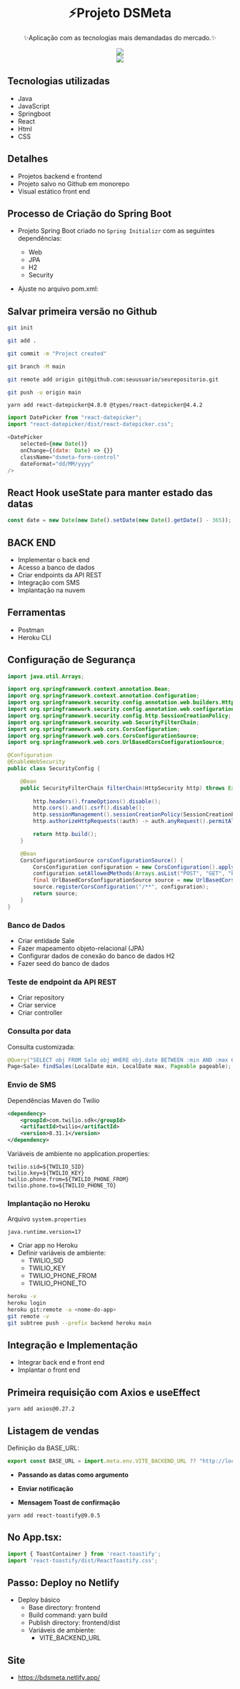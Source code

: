 <h1 align="center">
 ⚡Projeto DSMeta
</h1>

<p align="center">
  ✨Aplicação com as tecnologias mais demandadas do mercado.✨
</p>

<div align="center">
<img src="https://user-images.githubusercontent.com/72041260/179550925-b0f69988-beec-4345-9c7c-8230727f8e53.gif" />
</div>

<div align="center">
<img src="https://user-images.githubusercontent.com/72041260/179551581-407d04c7-17ab-4993-ac6f-318a37d9b026.gif" />
</div>

## Tecnologias utilizadas
- Java 
- JavaScript 
- Springboot 
- React 
- Html 
- CSS 

## Detalhes
- Projetos backend e frontend
- Projeto salvo no Github em monorepo
- Visual estático front end



## Processo de Criação do Spring Boot

- Projeto Spring Boot criado  no `Spring Initializr` com as seguintes dependências:
  - Web
  - JPA
  - H2
  - Security

- Ajuste no arquivo pom.xml:


## Salvar primeira versão no Github


```bash
git init

git add .

git commit -m "Project created"

git branch -M main

git remote add origin git@github.com:seuusuario/seurepositorio.git

git push -u origin main
```


```
yarn add react-datepicker@4.8.0 @types/react-datepicker@4.4.2
```

```javascript
import DatePicker from "react-datepicker";
import "react-datepicker/dist/react-datepicker.css";
```

```javascript
<DatePicker
    selected={new Date()}
    onChange={(date: Date) => {}}
    className="dsmeta-form-control"
    dateFormat="dd/MM/yyyy"
/>
```

## React Hook useState para manter estado das datas


```javascript
const date = new Date(new Date().setDate(new Date().getDate() - 365));
```

## BACK END
- Implementar o back end
- Acesso a banco de dados
- Criar endpoints da API REST
- Integração com SMS
- Implantação na nuvem


## Ferramentas

- Postman 
- Heroku CLI 

## Configuração de Segurança

```java
import java.util.Arrays;

import org.springframework.context.annotation.Bean;
import org.springframework.context.annotation.Configuration;
import org.springframework.security.config.annotation.web.builders.HttpSecurity;
import org.springframework.security.config.annotation.web.configuration.EnableWebSecurity;
import org.springframework.security.config.http.SessionCreationPolicy;
import org.springframework.security.web.SecurityFilterChain;
import org.springframework.web.cors.CorsConfiguration;
import org.springframework.web.cors.CorsConfigurationSource;
import org.springframework.web.cors.UrlBasedCorsConfigurationSource;

@Configuration
@EnableWebSecurity
public class SecurityConfig {

	@Bean
	public SecurityFilterChain filterChain(HttpSecurity http) throws Exception {
		
		http.headers().frameOptions().disable();
		http.cors().and().csrf().disable();
		http.sessionManagement().sessionCreationPolicy(SessionCreationPolicy.STATELESS);
		http.authorizeHttpRequests((auth) -> auth.anyRequest().permitAll());

		return http.build();
	}

	@Bean
	CorsConfigurationSource corsConfigurationSource() {
		CorsConfiguration configuration = new CorsConfiguration().applyPermitDefaultValues();
		configuration.setAllowedMethods(Arrays.asList("POST", "GET", "PUT", "DELETE", "OPTIONS"));
		final UrlBasedCorsConfigurationSource source = new UrlBasedCorsConfigurationSource();
		source.registerCorsConfiguration("/**", configuration);
		return source;
	}
}
```

### Banco de Dados

- Criar entidade Sale
- Fazer mapeamento objeto-relacional (JPA)
- Configurar dados de conexão do banco de dados H2
- Fazer seed do banco de dados

### Teste de endpoint da API REST

- Criar repository
- Criar service
- Criar controller

### Consulta por data

Consulta customizada:

```java
@Query("SELECT obj FROM Sale obj WHERE obj.date BETWEEN :min AND :max ORDER BY obj.amount DESC")
Page<Sale> findSales(LocalDate min, LocalDate max, Pageable pageable);
```

### Envio de SMS

Dependências Maven do Twilio
```xml
<dependency>
	<groupId>com.twilio.sdk</groupId>
	<artifactId>twilio</artifactId>
	<version>8.31.1</version>
</dependency>
```

Variáveis de ambiente no application.properties:
```
twilio.sid=${TWILIO_SID}
twilio.key=${TWILIO_KEY}
twilio.phone.from=${TWILIO_PHONE_FROM}
twilio.phone.to=${TWILIO_PHONE_TO}
```

### Implantação no Heroku

Arquivo `system.properties`
```
java.runtime.version=17
```

- Criar app no Heroku
- Definir variáveis de ambiente:
  - TWILIO_SID
  - TWILIO_KEY
  - TWILIO_PHONE_FROM
  - TWILIO_PHONE_TO

```bash
heroku -v
heroku login
heroku git:remote -a <nome-do-app>
git remote -v
git subtree push --prefix backend heroku main
```

## Integração e Implementação
- Integrar back end e front end
- Implantar o front end


## Primeira requisição com Axios e useEffect

```
yarn add axios@0.27.2
```

## Listagem de vendas

Definição da BASE_URL:

```javascript
export const BASE_URL = import.meta.env.VITE_BACKEND_URL ?? "http://localhost:8080";
```


- **Passando as datas como argumento**

- **Enviar notificação**

- **Mensagem Toast de confirmação**


```
yarn add react-toastify@9.0.5
```

## No App.tsx:
```javascript
import { ToastContainer } from 'react-toastify';
import 'react-toastify/dist/ReactToastify.css';
```


## Passo: Deploy no Netlify


- Deploy básico
  - Base directory: frontend
  - Build command: yarn build
  - Publish directory: frontend/dist
  - Variáveis de ambiente:
    - VITE_BACKEND_URL
    
 ## Site
 
 - https://bdsmeta.netlify.app/
